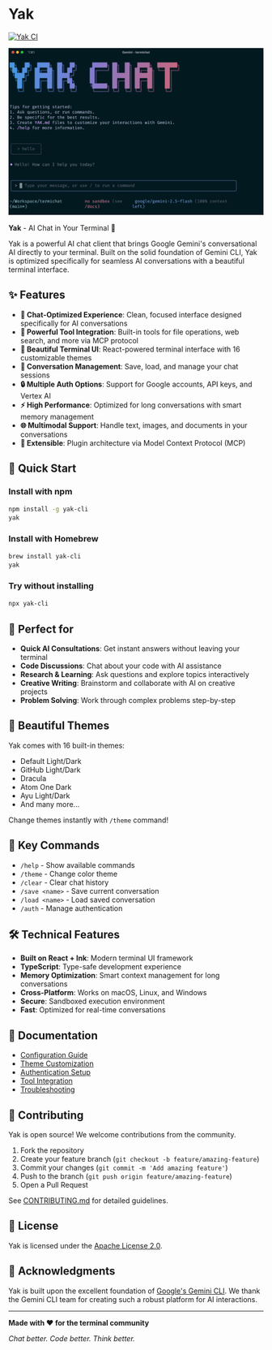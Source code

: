 # Yak

[![Yak CI](https://github.com/horizon0514/yak/actions/workflows/ci.yml/badge.svg)](https://github.com/horizon0514/yak/actions/workflows/ci.yml)

![Yak Screenshot](./docs/assets/yakchat-screenshot.png)

**Yak** - AI Chat in Your Terminal 🚀

Yak is a powerful AI chat client that brings Google Gemini's conversational AI directly to your terminal. Built on the solid foundation of Gemini CLI, Yak is optimized specifically for seamless AI conversations with a beautiful terminal interface.

## ✨ Features

- **🎯 Chat-Optimized Experience**: Clean, focused interface designed specifically for AI conversations
- **🔧 Powerful Tool Integration**: Built-in tools for file operations, web search, and more via MCP protocol
- **🎨 Beautiful Terminal UI**: React-powered terminal interface with 16 customizable themes
- **💾 Conversation Management**: Save, load, and manage your chat sessions
- **🔒 Multiple Auth Options**: Support for Google accounts, API keys, and Vertex AI
- **⚡ High Performance**: Optimized for long conversations with smart memory management
- **🌐 Multimodal Support**: Handle text, images, and documents in your conversations
- **🔌 Extensible**: Plugin architecture via Model Context Protocol (MCP)

## 🚀 Quick Start

### Install with npm

```bash
npm install -g yak-cli
yak
```

### Install with Homebrew

```bash
brew install yak-cli
yak
```

### Try without installing

```bash
npx yak-cli
```

## 🎯 Perfect for

- **Quick AI Consultations**: Get instant answers without leaving your terminal
- **Code Discussions**: Chat about your code with AI assistance
- **Research & Learning**: Ask questions and explore topics interactively
- **Creative Writing**: Brainstorm and collaborate with AI on creative projects
- **Problem Solving**: Work through complex problems step-by-step

## 🎨 Beautiful Themes

Yak comes with 16 built-in themes:

- Default Light/Dark
- GitHub Light/Dark
- Dracula
- Atom One Dark
- Ayu Light/Dark
- And many more...

Change themes instantly with `/theme` command!

## 🔧 Key Commands

- `/help` - Show available commands
- `/theme` - Change color theme
- `/clear` - Clear chat history
- `/save <name>` - Save current conversation
- `/load <name>` - Load saved conversation
- `/auth` - Manage authentication

## 🛠️ Technical Features

- **Built on React + Ink**: Modern terminal UI framework
- **TypeScript**: Type-safe development experience
- **Memory Optimization**: Smart context management for long conversations
- **Cross-Platform**: Works on macOS, Linux, and Windows
- **Secure**: Sandboxed execution environment
- **Fast**: Optimized for real-time conversations

## 📖 Documentation

- [Configuration Guide](./docs/configuration.md)
- [Theme Customization](./docs/themes.md)
- [Authentication Setup](./docs/authentication.md)
- [Tool Integration](./docs/tools.md)
- [Troubleshooting](./docs/troubleshooting.md)

## 🤝 Contributing

Yak is open source! We welcome contributions from the community.

1. Fork the repository
2. Create your feature branch (`git checkout -b feature/amazing-feature`)
3. Commit your changes (`git commit -m 'Add amazing feature'`)
4. Push to the branch (`git push origin feature/amazing-feature`)
5. Open a Pull Request

See [CONTRIBUTING.md](./CONTRIBUTING.md) for detailed guidelines.

## 📄 License

Yak is licensed under the [Apache License 2.0](./LICENSE).

## 🙏 Acknowledgments

Yak is built upon the excellent foundation of [Google's Gemini CLI](https://github.com/google-gemini/gemini-cli). We thank the Gemini CLI team for creating such a robust platform for AI interactions.

---

**Made with ❤️ for the terminal community**

_Chat better. Code better. Think better._
